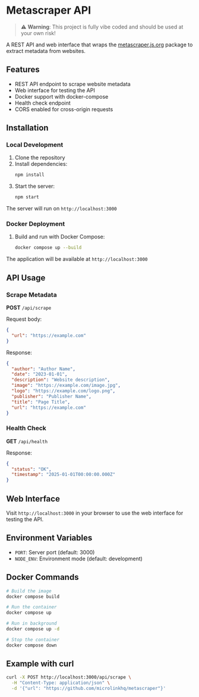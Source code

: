 # Metascraper API

> ⚠️ **Warning**: This project is fully vibe coded and should be used at your own risk!

A REST API and web interface that wraps the [metascraper.js.org](https://metascraper.js.org/) package to extract metadata from websites.

## Features

- REST API endpoint to scrape website metadata
- Web interface for testing the API
- Docker support with docker-compose
- Health check endpoint
- CORS enabled for cross-origin requests

## Installation

### Local Development

1. Clone the repository
2. Install dependencies:
   ```bash
   npm install
   ```
3. Start the server:
   ```bash
   npm start
   ```

The server will run on `http://localhost:3000`

### Docker Deployment

1. Build and run with Docker Compose:
   ```bash
   docker compose up --build
   ```

The application will be available at `http://localhost:3000`

## API Usage

### Scrape Metadata

**POST** `/api/scrape`

Request body:
```json
{
  "url": "https://example.com"
}
```

Response:
```json
{
  "author": "Author Name",
  "date": "2023-01-01",
  "description": "Website description",
  "image": "https://example.com/image.jpg",
  "logo": "https://example.com/logo.png",
  "publisher": "Publisher Name",
  "title": "Page Title",
  "url": "https://example.com"
}
```

### Health Check

**GET** `/api/health`

Response:
```json
{
  "status": "OK",
  "timestamp": "2025-01-01T00:00:00.000Z"
}
```

## Web Interface

Visit `http://localhost:3000` in your browser to use the web interface for testing the API.

## Environment Variables

- `PORT`: Server port (default: 3000)
- `NODE_ENV`: Environment mode (default: development)

## Docker Commands

```bash
# Build the image
docker compose build

# Run the container
docker compose up

# Run in background
docker compose up -d

# Stop the container
docker compose down
```

## Example with curl

```bash
curl -X POST http://localhost:3000/api/scrape \
  -H "Content-Type: application/json" \
  -d '{"url": "https://github.com/microlinkhq/metascraper"}'
```